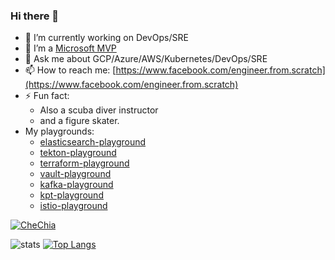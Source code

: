 ### Hi there 👋

<!--
**chechiachang/chechiachang** is a ✨ _special_ ✨ repository because its `README.md` (this file) appears on your GitHub profile.

Here are some ideas to get you started:

- 🔭 I’m currently working on ...
- 🌱 I’m currently learning ...
- 👯 I’m looking to collaborate on ...
- 🤔 I’m looking for help with ...
- 💬 Ask me about ...
- 📫 How to reach me: ...
- 😄 Pronouns: ...
- ⚡ Fun fact: ...
-->

- 🔭 I’m currently working on DevOps/SRE
- 🌱 I’m a [Microsoft MVP](https://mvp.microsoft.com/en-us/PublicProfile/5003985)
- 💬 Ask me about GCP/Azure/AWS/Kubernetes/DevOps/SRE
- 📫 How to reach me: [https://www.facebook.com/engineer.from.scratch](https://www.facebook.com/engineer.from.scratch)
- ⚡ Fun fact: 
  - Also a scuba diver instructor
  - and a figure skater.
- My playgrounds:
  - [elasticsearch-playground](https://github.com/chechiachang/elasticsearch-playground)
  - [tekton-playground](https://github.com/chechiachang/tekton-playground)
  - [terraform-playground](https://github.com/chechiachang/terraform-playground)
  - [vault-playground](https://github.com/chechiachang/vault-playground)
  - [kafka-playground](https://github.com/chechiachang/kafka-playground)
  - [kpt-playground](https://github.com/chechiachang/kpt-playground)
  - [istio-playground](https://github.com/chechiachang/istio-playground)

[![CheChia](https://www.randos.online/u/chechiachang?theme=blue)](https://randos.online/u/chechiachang/next)

![stats](https://github-readme-stats.vercel.app/api?username=chechiachang&include_all_commits=true&count_private=true&show_icons=true&theme=radical) [![Top Langs](https://github-readme-stats.vercel.app/api/top-langs/?username=chechiachang&hide=javascript,scala,html&layout=compact)](https://github.com/chechiachang/github-readme-stats)
